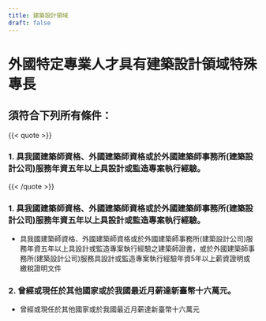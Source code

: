 ```yaml
---
title: 建築設計領域
draft: false
---
```

# 外國特定專業人才具有建築設計領域特殊專長

## 須符合下列**所有**條件：

{{< quote >}}
### 1. 具我國建築師資格、外國建築師資格或於外國建築師事務所(建築設計公司)服務年資五年以上具設計或監造專案執行經驗。
{{< /quote >}}

### 1. 具我國建築師資格、外國建築師資格或於外國建築師事務所(建築設計公司)服務年資五年以上具設計或監造專案執行經驗。

* 具我國建築師資格、外國建築師資格或於外國建築師事務所(建築設計公司)服務年資五年以上具設計或監造專案執行經驗之建築師證書，或於外國建築師事務所(建築設計公司)服務具設計或監造專案執行經驗年資5年以上薪資證明或繳稅證明文件

### 2. 曾經或現任於其他國家或於我國最近月薪達新臺幣十六萬元。

* 曾經或現任於其他國家或於我國最近月薪達新臺幣十六萬元